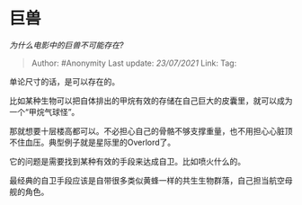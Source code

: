 # 巨兽
*为什么电影中的巨兽不可能存在?*

> Author: #Anonymity
> Last update: *23/07/2021*
> Link:
> Tag:

单论尺寸的话，是可以存在的。

比如某种生物可以把自体排出的甲烷有效的存储在自己巨大的皮囊里，就可以成为一个“甲烷气球怪”。

那就想要十层楼高都可以。不必担心自己的骨骼不够支撑重量，也不用担心心脏顶不住血压。典型例子就是星际里的Overlord了。

它的问题是需要找到某种有效的手段来达成自卫。比如喷火什么的。

最经典的自卫手段应该是自带很多类似黄蜂一样的共生生物群落，自己担当航空母舰的角色。
